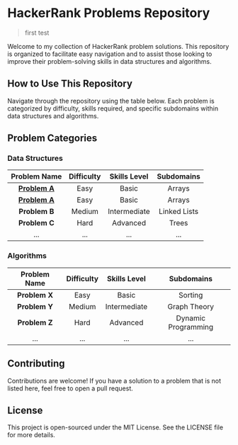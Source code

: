 <!-- 

/* -------------------------------------------------------------------- */
/*                                                                      */
/*                          Comments                                    */
/*                                                                      */
/* -------------------------------------------------------------------- */

[1] HypeLink: 
              **<a href="Problem Solving/Algorithms/Basic/Problem 01.c">Problem A</a>** 
              **[Problem A](Problem%20Solving/Algorithms/Basic/Problem%2001.c)** 
              ** for bold
              %20 for spaces
[2] emo
              ## Problem Categories

              ### Data Structures
              | Problem Name | Difficulty | Skills Level | Subdomains |
              |:------------:|:----------:|:------------:|:----------:|
              | 📊 **Problem A** | 🟢 Easy | 🌱 Basic | 🔗 Arrays |
              | 📊 **Problem B** | 🟡 Medium | 🚀 Intermediate | 🔗 Linked Lists |
              | 📈 **Problem C** | 🔴 Hard | 🌟 Advanced | 🌲 Trees |
              | ... | ... | ... | ... |
              Certainly! Here are emojis that you can use for each of the categories and subdomains you've listed:

- Warmup: 🔥
- Implementation: 🛠️
- Strings: 🧵
- Sorting: 🔢
- Search: 🔍
- Graph Theory: 🌐
- Greedy: 💰
- Dynamic Programming: ⏳
- Constructive Algorithms: 🏗️
- Bit Manipulation: 💡
- Recursion: 🔁
- Game Theory: 🎲
- NP Complete: 🧩
- Debugging: 🐞

For Data Structures:
- Arrays: 🔢
- Linked Lists: 🔗
- Trees: 🌲
- Balanced Trees: ⚖️
- Stacks: 📚
- Queues: 🚶‍♂️🚶‍♀️
- Heap: 🗑️
- Disjoint Set: 🧿
- Multiple Choice: ✅
- Trie: 🌳
- Advanced: 🚀

Feel free to use these emojis to enhance the visual appeal of your README file and make it more intuitive. Happy coding! 🌟

              ### Algorithms
              
              🔍 Sorting 
              🌐 Graph Theory 
              🔄 Dynamic Programming 


-->

# HackerRank Problems Repository

> first test

Welcome to my collection of HackerRank problem solutions. This repository is organized to facilitate easy navigation and to assist those looking to improve their problem-solving skills in data structures and algorithms.

## How to Use This Repository
Navigate through the repository using the table below. Each problem is categorized by difficulty, skills required, and specific subdomains within data structures and algorithms.


## Problem Categories
### Data Structures
| Problem Name | Difficulty | Skills Level | Subdomains |
|:------------:|:----------:|:------------:|:----------:|
| **<a href="Problem Solving/Algorithms/Basic/Problem 01.c">Problem A</a>** | Easy | Basic | Arrays |
| **[Problem A](Problem%20Solving/Algorithms/Basic/Problem%2001.c)** | Easy | Basic | Arrays |
| **Problem B** | Medium | Intermediate | Linked Lists |
| **Problem C** | Hard | Advanced | Trees |
| ... | ... | ... | ... |

### Algorithms
| Problem Name | Difficulty | Skills Level | Subdomains |
|:------------:|:----------:|:------------:|:----------:|
| **Problem X** | Easy | Basic | Sorting |
| **Problem Y** | Medium | Intermediate | Graph Theory |
| **Problem Z** | Hard | Advanced | Dynamic Programming |
| ... | ... | ... | ... |

## Contributing
Contributions are welcome! If you have a solution to a problem that is not listed here, feel free to open a pull request.

## License
This project is open-sourced under the MIT License. See the LICENSE file for more details.
